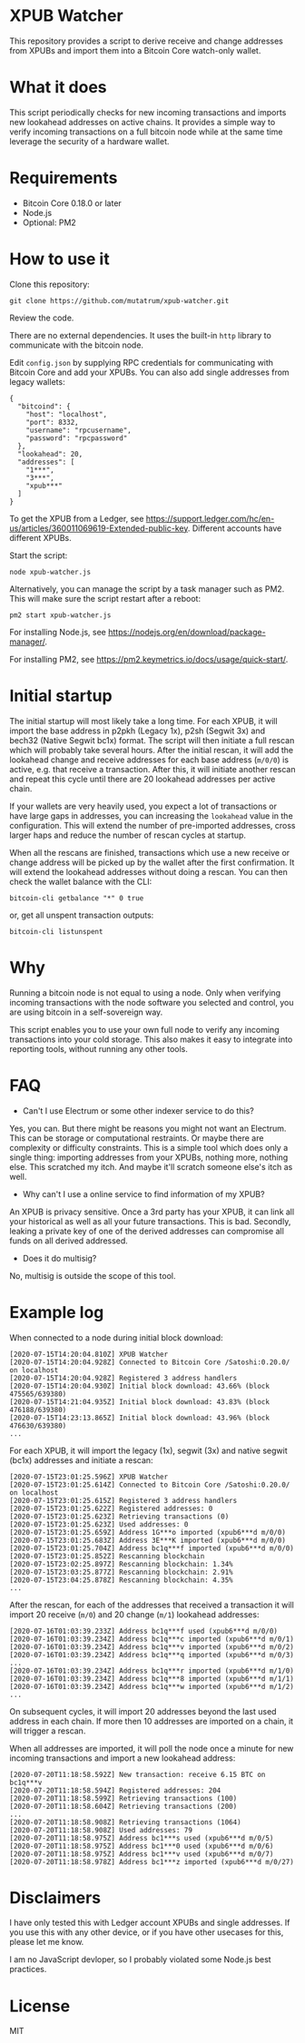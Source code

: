 # XPUB Watcher

This repository provides a script to derive receive and change addresses from XPUBs and import them into a Bitcoin Core watch-only wallet.

# What it does

This script periodically checks for new incoming transactions and imports new lookahead addresses on active chains. It provides a simple way to verify incoming transactions on a full bitcoin node while at the same time leverage the security of a hardware wallet.

# Requirements

- Bitcoin Core 0.18.0 or later
- Node.js
- Optional: PM2

# How to use it

Clone this repository:
```
git clone https://github.com/mutatrum/xpub-watcher.git
```

Review the code.

There are no external dependencies. It uses the built-in `http` library to communicate with the bitcoin node.

Edit `config.json` by supplying RPC credentials for communicating with Bitcoin Core and add your XPUBs. You can also add single addresses from legacy wallets:
```
{
  "bitcoind": {
    "host": "localhost",
    "port": 8332,
    "username": "rpcusername",
    "password": "rpcpassword"
  },
  "lookahead": 20,
  "addresses": [
    "1***",
    "3***",
    "xpub***"
  ]
}
```

To get the XPUB from a Ledger, see https://support.ledger.com/hc/en-us/articles/360011069619-Extended-public-key. Different accounts have different XPUBs.

Start the script:
```
node xpub-watcher.js
```

Alternatively, you can manage the script by a task manager such as PM2. This will make sure the script restart after a reboot:
```
pm2 start xpub-watcher.js
```

For installing Node.js, see https://nodejs.org/en/download/package-manager/.

For installing PM2, see https://pm2.keymetrics.io/docs/usage/quick-start/.

# Initial startup

The initial startup will most likely take a long time. For each XPUB, it will import the base address in p2pkh (Legacy 1x), p2sh (Segwit 3x) and bech32 (Native Segwit bc1x) format. The script will then initiate a full rescan which will probably take several hours. After the initial rescan, it will add the lookahead change and receive addresses for each base address (`m/0/0`) is active, e.g. that receive a transaction. After this, it will initiate another rescan and repeat this cycle until there are 20 lookahead addresses per active chain. 

If your wallets are very heavily used, you expect a lot of transactions or have large gaps in addresses, you can increasing the `lookahead` value in the configuration. This will extend the number of pre-imported addresses, cross larger haps and reduce the number of rescan cycles at startup.  

When all the rescans are finished, transactions which use a new receive or change address will be picked up by the wallet after the first confirmation. It will extend the lookahead addresses without doing a rescan. You can then check the wallet balance with the CLI:
```
bitcoin-cli getbalance "*" 0 true
```
or, get all unspent transaction outputs:
```
bitcoin-cli listunspent
```

# Why

Running a bitcoin node is not equal to using a node. Only when verifying incoming transactions with the node software you selected and control, you are using bitcoin in a self-sovereign way.

This script enables you to use your own full node to verify any incoming transactions into your cold storage. This also makes it easy to integrate into reporting tools, without running any other tools.

# FAQ

 - Can't I use Electrum or some other indexer service to do this?

Yes, you can. But there might be reasons you might not want an Electrum. This can be storage or computational restraints. Or maybe there are complexity or difficulty constraints. This is a simple tool which does only a single thing: importing addresses from your XPUBs, nothing more, nothing else. This scratched my itch. And maybe it'll scratch someone else's itch as well.

 - Why can't I use a online service to find information of my XPUB?

 An XPUB is privacy sensitive. Once a 3rd party has your XPUB, it can link all your historical as well as all your future transactions. This is bad. Secondly, leaking a private key of one of the derived addresses can compromise all funds on all derived addressed.

  - Does it do multisig?

No, multisig is outside the scope of this tool.

# Example log

When connected to a node during initial block download:
```
[2020-07-15T14:20:04.810Z] XPUB Watcher
[2020-07-15T14:20:04.928Z] Connected to Bitcoin Core /Satoshi:0.20.0/ on localhost
[2020-07-15T14:20:04.928Z] Registered 3 address handlers
[2020-07-15T14:20:04.930Z] Initial block download: 43.66% (block 475565/639380)
[2020-07-15T14:21:04.935Z] Initial block download: 43.83% (block 476188/639380)
[2020-07-15T14:23:13.865Z] Initial block download: 43.96% (block 476630/639380)
...
```
For each XPUB, it will import the legacy (1x), segwit (3x) and native segwit (bc1x) addresses and initiate a rescan:
```
[2020-07-15T23:01:25.596Z] XPUB Watcher
[2020-07-15T23:01:25.614Z] Connected to Bitcoin Core /Satoshi:0.20.0/ on localhost
[2020-07-15T23:01:25.615Z] Registered 3 address handlers
[2020-07-15T23:01:25.622Z] Registered addresses: 0
[2020-07-15T23:01:25.623Z] Retrieving transactions (0)
[2020-07-15T23:01:25.623Z] Used addresses: 0
[2020-07-15T23:01:25.659Z] Address 1G***o imported (xpub6***d m/0/0)
[2020-07-15T23:01:25.683Z] Address 3E***K imported (xpub6***d m/0/0)
[2020-07-15T23:01:25.704Z] Address bc1q***f imported (xpub6***d m/0/0)
[2020-07-15T23:01:25.852Z] Rescanning blockchain
[2020-07-15T23:02:25.897Z] Rescanning blockchain: 1.34%
[2020-07-15T23:03:25.877Z] Rescanning blockchain: 2.91%
[2020-07-15T23:04:25.878Z] Rescanning blockchain: 4.35%
...
```
After the rescan, for each of the addresses that received a transaction it will import 20 receive (`m/0`) and 20 change (`m/1`) lookahead addresses:
```
[2020-07-16T01:03:39.233Z] Address bc1q***f used (xpub6***d m/0/0)
[2020-07-16T01:03:39.234Z] Address bc1q***c imported (xpub6***d m/0/1)
[2020-07-16T01:03:39.234Z] Address bc1q***v imported (xpub6***d m/0/2)
[2020-07-16T01:03:39.234Z] Address bc1q***q imported (xpub6***d m/0/3)
...
[2020-07-16T01:03:39.234Z] Address bc1q***r imported (xpub6***d m/1/0)
[2020-07-16T01:03:39.234Z] Address bc1q***8 imported (xpub6***d m/1/1)
[2020-07-16T01:03:39.234Z] Address bc1q***w imported (xpub6***d m/1/2)
...
```
On subsequent cycles, it will import 20 addresses beyond the last used address in each chain. If more then 10 addresses are imported on a chain, it will trigger a rescan.

When all addresses are imported, it will poll the node once a minute for new incoming transactions and import a new lookahead address:
```
[2020-07-20T11:18:58.592Z] New transaction: receive 6.15 BTC on bc1q***v
[2020-07-20T11:18:58.594Z] Registered addresses: 204
[2020-07-20T11:18:58.599Z] Retrieving transactions (100)
[2020-07-20T11:18:58.604Z] Retrieving transactions (200)
...
[2020-07-20T11:18:58.908Z] Retrieving transactions (1064)
[2020-07-20T11:18:58.908Z] Used addresses: 79
[2020-07-20T11:18:58.975Z] Address bc1***s used (xpub6***d m/0/5)
[2020-07-20T11:18:58.975Z] Address bc1***0 used (xpub6***d m/0/6)
[2020-07-20T11:18:58.975Z] Address bc1***v used (xpub6***d m/0/7)
[2020-07-20T11:18:58.978Z] Address bc1***z imported (xpub6***d m/0/27)
```

# Disclaimers

I have only tested this with Ledger account XPUBs and single addresses. If you use this with any other device, or if you have other usecases for this, please let me know.

I am no JavaScript devloper, so I probably violated some Node.js best practices.

# License

MIT